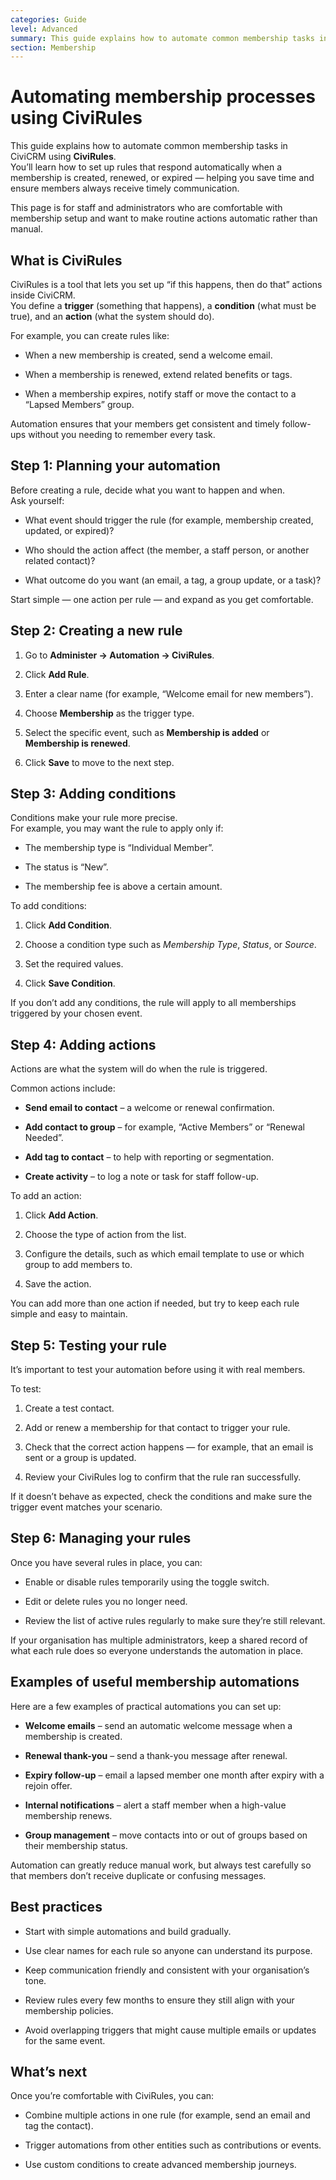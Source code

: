 ```yaml
---
categories: Guide  
level: Advanced  
summary: This guide explains how to automate common membership tasks in CiviCRM using CiviRules.
section: Membership
---
```



# Automating membership processes using CiviRules


This guide explains how to automate common membership tasks in CiviCRM using **CiviRules**.  
 You’ll learn how to set up rules that respond automatically when a membership is created, renewed, or expired — helping you save time and ensure members always receive timely communication.

This page is for staff and administrators who are comfortable with membership setup and want to make routine actions automatic rather than manual.

## **What is CiviRules**

CiviRules is a tool that lets you set up “if this happens, then do that” actions inside CiviCRM.  
 You define a **trigger** (something that happens), a **condition** (what must be true), and an **action** (what the system should do).

For example, you can create rules like:

* When a new membership is created, send a welcome email.

* When a membership is renewed, extend related benefits or tags.

* When a membership expires, notify staff or move the contact to a “Lapsed Members” group.

Automation ensures that your members get consistent and timely follow-ups without you needing to remember every task.

## **Step 1: Planning your automation**

Before creating a rule, decide what you want to happen and when.  
 Ask yourself:

* What event should trigger the rule (for example, membership created, updated, or expired)?

* Who should the action affect (the member, a staff person, or another related contact)?

* What outcome do you want (an email, a tag, a group update, or a task)?

Start simple — one action per rule — and expand as you get comfortable.

## **Step 2: Creating a new rule**

1. Go to **Administer → Automation → CiviRules**.

2. Click **Add Rule**.

3. Enter a clear name (for example, “Welcome email for new members”).

4. Choose **Membership** as the trigger type.

5. Select the specific event, such as **Membership is added** or **Membership is renewed**.

6. Click **Save** to move to the next step.

## **Step 3: Adding conditions**

Conditions make your rule more precise.  
 For example, you may want the rule to apply only if:

* The membership type is “Individual Member”.

* The status is “New”.

* The membership fee is above a certain amount.

To add conditions:

1. Click **Add Condition**.

2. Choose a condition type such as *Membership Type*, *Status*, or *Source*.

3. Set the required values.

4. Click **Save Condition**.

If you don’t add any conditions, the rule will apply to all memberships triggered by your chosen event.

## **Step 4: Adding actions**

Actions are what the system will do when the rule is triggered.

Common actions include:

* **Send email to contact** – a welcome or renewal confirmation.

* **Add contact to group** – for example, “Active Members” or “Renewal Needed”.

* **Add tag to contact** – to help with reporting or segmentation.

* **Create activity** – to log a note or task for staff follow-up.

To add an action:

1. Click **Add Action**.

2. Choose the type of action from the list.

3. Configure the details, such as which email template to use or which group to add members to.

4. Save the action.

You can add more than one action if needed, but try to keep each rule simple and easy to maintain.

## **Step 5: Testing your rule**

It’s important to test your automation before using it with real members.

To test:

1. Create a test contact.

2. Add or renew a membership for that contact to trigger your rule.

3. Check that the correct action happens — for example, that an email is sent or a group is updated.

4. Review your CiviRules log to confirm that the rule ran successfully.

If it doesn’t behave as expected, check the conditions and make sure the trigger event matches your scenario.

## **Step 6: Managing your rules**

Once you have several rules in place, you can:

* Enable or disable rules temporarily using the toggle switch.

* Edit or delete rules you no longer need.

* Review the list of active rules regularly to make sure they’re still relevant.

If your organisation has multiple administrators, keep a shared record of what each rule does so everyone understands the automation in place.

## **Examples of useful membership automations**

Here are a few examples of practical automations you can set up:

* **Welcome emails** – send an automatic welcome message when a membership is created.

* **Renewal thank-you** – send a thank-you message after renewal.

* **Expiry follow-up** – email a lapsed member one month after expiry with a rejoin offer.

* **Internal notifications** – alert a staff member when a high-value membership renews.

* **Group management** – move contacts into or out of groups based on their membership status.

Automation can greatly reduce manual work, but always test carefully so that members don’t receive duplicate or confusing messages.

## **Best practices**

* Start with simple automations and build gradually.

* Use clear names for each rule so anyone can understand its purpose.

* Keep communication friendly and consistent with your organisation’s tone.

* Review rules every few months to ensure they still align with your membership policies.

* Avoid overlapping triggers that might cause multiple emails or updates for the same event.

## **What’s next**

Once you’re comfortable with CiviRules, you can:

* Combine multiple actions in one rule (for example, send an email and tag the contact).

* Trigger automations from other entities such as contributions or events.

* Use custom conditions to create advanced membership journeys.

